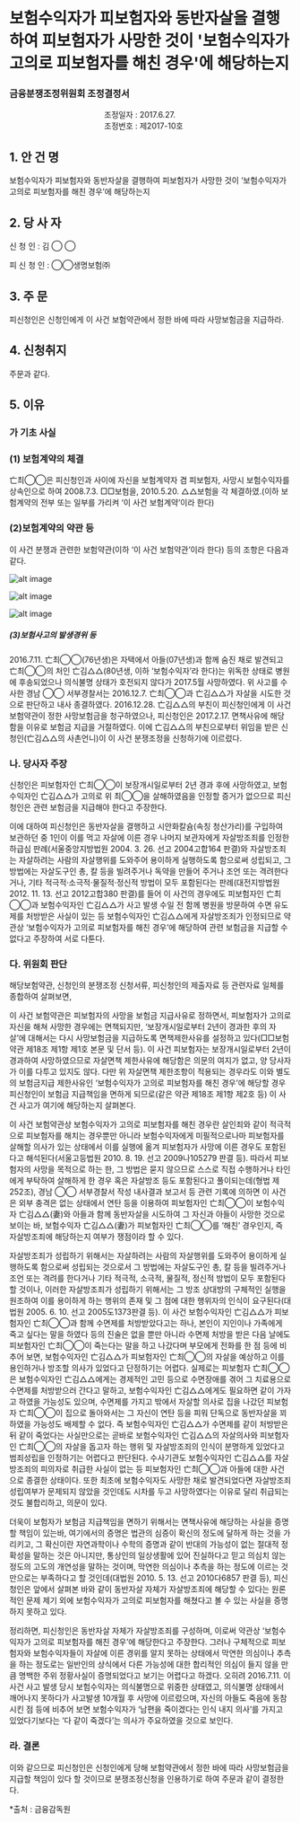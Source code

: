 # 보험수익자가 피보험자와 동반자살을 결행하여 피보험자가 사망한 것이 '보험수익자가 고의로 피보험자를 해친 경우'에 해당하는지

### 금융분쟁조정위원회 조정결정서

&nbsp;&nbsp;&nbsp;&nbsp;&nbsp;&nbsp;&nbsp;&nbsp;&nbsp;&nbsp; &nbsp;&nbsp;&nbsp;&nbsp;&nbsp;&nbsp;&nbsp;&nbsp;&nbsp;&nbsp; &nbsp;&nbsp;&nbsp;&nbsp;&nbsp;&nbsp;&nbsp;&nbsp;&nbsp;&nbsp; &nbsp;&nbsp;&nbsp;&nbsp;&nbsp;&nbsp;&nbsp;&nbsp;&nbsp;&nbsp;조정일자 : 2017.6.27.<br>&nbsp;&nbsp;&nbsp;&nbsp;&nbsp;&nbsp;&nbsp;&nbsp;&nbsp;&nbsp; &nbsp;&nbsp;&nbsp;&nbsp;&nbsp;&nbsp;&nbsp;&nbsp;&nbsp;&nbsp; &nbsp;&nbsp;&nbsp;&nbsp;&nbsp;&nbsp;&nbsp;&nbsp;&nbsp;&nbsp; &nbsp;&nbsp;&nbsp;&nbsp;&nbsp;&nbsp;&nbsp;&nbsp;&nbsp;&nbsp;조정번호 : 제2017-10호   

## 1. 안   건   명
보험수익자가 피보험자와 동반자살을 결행하여 피보험자가 사망한 것이 ‘보험수익자가 고의로 피보험자를 해친 경우’에 해당하는지  

## 2. 당 사 자 
신 청 인 :  김  ◯  ◯
              
피 신 청 인 :  ◯◯생명보험㈜

	
## 3. 주    문
피신청인은 신청인에게 이 사건 보험약관에서 정한 바에 따라 사망보험금을 지급하라.

## 4. 신청취지
주문과 같다. 


## 5. 이유  
### 가 기초 사실 
### (1) 보험계약의 체결
亡최◯◯은 피신청인과 사이에 자신을 보험계약자 겸 피보험자, 사망시 보험수익자를 상속인으로 하여 2008.7.3. □□보험을, 2010.5.20. △△보험을 각 체결하였.(이하 보험계약의 전부 또는 일부를 가리켜 ‘이 사건 보험계약’이라 한다)

### (2)보험계약의 약관 등

이 사건 분쟁과 관련한 보험약관(이하 ‘이 사건 보험약관’이라 한다) 등의 조항은 다음과 같다. 


![alt image](https://raw.githubusercontent.com/aijinet/bodoc-claim-contents/master/contents/images/166_1.PNG)

![alt image](https://raw.githubusercontent.com/aijinet/bodoc-claim-contents/master/contents/images/166_2.PNG)

![alt image](https://raw.githubusercontent.com/aijinet/bodoc-claim-contents/master/contents/images/166_3.PNG)

<!--
[ □□보험 ]

**제15조 [보험금의 종류 및 지급사유]** 회사는 보험대상자(피보험자)에게 보험기간 중 제10조에서 정한 보장개시일 이후에 다음 사항 중 어느 한가지의 경우에 해당되는 사유가 발생한 때에는 보험금을 받는 자(보험수익자)에게 약정한 보험금을 지급합니다.

2. 보험기간 중 보험대상자(피보험자)가 사망하거나 장해분류표 중 동일한 재해 또는 재해 이외의 동일한 원인으로 여러 신체부위의 합산 장해지급률이 80% 이상이 장해상태가 되었을 때 : 사망보험금 지급

**제18조 [보험금을 지급하지 아니하는 보험사고]** ① 회사는 다음 중 어느 한 가지의 경우에 의하여 보험금 지급사유가 발생한 때에는 보험금을 드리지 아니함과 동시에 이 계약을 해지할 수 있습니다.

1. 보험대상자(피보험자)가 고의로 자신을 해친 경우

   그러나, …… 계약의 보장개시일부터 2년이 경과된 후에 자살하거나 자신을 해침으로써 장해분류표 중 동일한 재해로 여러 신체부위의 합산 장해지급률이 80% 이상이 장해상태가 되었을 경우에는 그러하지 아니합니다.

2. 보험금을 받는 자(보험수익자)가 고의로 보험대상자(피보험자)를 해친 경우

    그러나, 그 보험금을 받는 자(보험수익자)가 보험금의 일부 보험금을 받는 자(보험수익자)인 경우에는 그 보험금을 받는 자(보험수익자)에 해당하는 보험금을 제외한 나머지 보험금을 다른 보험금을 받는 자(보험수익자)에게 지급합니다. 

[ △△보험 ] 

**제16조  [보험금의 종류 및 지급사유]** 위 제15조와 동일 

**제18조 [보험금을 지급하지 아니하는 보험사고]** ① 회사는 다음 중 어느 한 가지의 경우에 의하여 보험금 지급사유가 발생한 때에는 보험금을 드리지 아니합니다. 

1. 보험대상자(피보험자)가 고의로 자신을 해친 경우. 다만 다음 각목의 경우에는 그러하지 아니합니다.
    나. 보장개시일부터 2년이 경과된 후에 자살한 경우에는 재해 이외의 원인에 해당하는 사망보험금을 지급(약관에서 정한 재해 이외의 원인으로 인한 사망보험금이 없는 경우에는 “보험료 및 책임준비금 산출방법서”에서 정하는 바에 따라 회사가 적립한 사망 당시의 책임준비금을 지급)합니다.
  2. 보험수익자(보험금을 받는 자)가 고의로 피보험자(보험대상자)를 해친 경우
    그러나, 그 보험수익자(보험금을 받는 자)가 보험금의 일부 보험수익자(보험금을 받는 자)인 경우에는 그 보험수익자(보험금을 받는 자)에 해당하는 보험금을 제외한 나머지 보험금을 다른 보험수익자(보험금을 받는 자)에게 지급합니다.  

**※ 관련 상법 및 형법 조문**

**<상법>**
**제659조 [보험자의 면책사유]** ① 보험사고가 보험계약자 또는 피보험자나 보험수익자의 고의 또는 중대한 과실로 인하여 생긴 때에는 보험자는 보험금액을 지급할 책임이 없다.

**제663조 [보험계약자등의 불이익변경금지]** 이 편의 규정은 당사자간의 특약으로 보험계약자 또는 피보험자나 보험수익자의 불이익으로 변경하지 못한다. 그러나 재보험 및 해상보험 기타 이와 유사한 보험의 경우에는 그러하지 아니하다. 

**제732조의 2 [중과실로 인한 보험사고]** 사망을 보험사고로 한 보험계약에는 사고가 보험계약자 또는 피보험자나 보험수익자의 중대한 과실로 인하여 생긴 경우에도 보험자는 보험금액을 지급할 책임을 면하지 못한다. 

**<형법>** 
**제250조(살인, 존속살해)** ① 사람을 살해한 자는 사형, 무기 또는 5년 이상의 징역에 처한다.

**제252조(촉탁, 승낙에 의한 살인 등)** ① 사람의 촉탁 또는 승낙을 받아 그를 살해한 자는 1년 이상 10년 이하의 징역에 처한다.
② 사람을 교사 또는 방조에 의하여 자살하게 한 자도 전항의 형과 같다. 

-->

##### (3)보험사고의 발생경위 등 
2016.7.11. 亡최◯◯(76년생)은 자택에서 아들(07년생)과 함께 숨진 채로 발견되고 亡최◯◯의 처인 亡김△△(80년생, 이하 ‘보험수익자’라 한다)는 위독한 상태로 병원에 후송되었으나 의식불명 상태가 호전되지 않다가 2017.5월 사망하였다. 위 사고를 수사한 경남 ◯◯ 서부경찰서는 2016.12.7. 亡최◯◯과 亡김△△가 자살을 시도한 것으로 판단하고 내사 종결하였다. 2016.12.28. 亡김△△의 부친이 피신청인에게 이 사건 보험약관이 정한 사망보험금을 청구하였으나, 피신청인은 2017.2.17. 면책사유에 해당함을 이유로 보험금 지급을 거절하였다. 이에 亡김△△의 부친으로부터 위임을 받은 신청인(亡김△△의 사촌언니)이 이 사건 분쟁조정을 신청하기에 이르렀다. 

### 나. 당사자 주장 

신청인은 피보험자인 亡최◯◯이 보장개시일로부터 2년 경과 후에 사망하였고, 보험수익자인 亡김△△가 고의로 위 최◯◯을 살해하였음을 인정할 증거가 없으므로 피신청인은 관련 보험금을 지급해야 한다고 주장한다.
 
이에 대하여 피신청인은 동반자살을 결행하고 시안화칼슘(속칭 청산가리)를 구입하여 보관하던 중 1인이 이를 먹고 자살에 이른 경우 나머지 보관자에게 자살방조죄를 인정한 하급심 판례(서울중앙지방법원 2004. 3. 26. 선고 2004고합164 판결)와 자살방조죄는 자살하려는 사람의 자살행위를 도와주어 용이하게 실행하도록 함으로써 성립되고, 그 방법에는 자살도구인 총, 칼 등을 빌려주거나 독약을 만들어 주거나 조언 또는 격려한다거나, 기타 적극적·소극적·물질적·정신적 방법이 모두 포함된다는 판례(대전지방법원 2012. 11. 13. 선고 2012고합380 판결)를 들어 이 사건의 경우에도 피보험자인 亡최◯◯과 보험수익자인 亡김△△가 사고 발생 수일 전 함께 병원을 방문하여 수면 유도제를 처방받은 사실이 있는 등 보험수익자인 亡김△△에게 자살방조죄가 인정되므로 약관상 ‘보험수익자가 고의로 피보험자를 해친 경우’에 해당하여 관련 보험금을 지급할 수 없다고 주장하여 서로 다툰다.

### 다. 위원회 판단

해당보험약관, 신청인의 분쟁조정 신청서류, 피신청인의 제출자료 등 관련자료 일체를 종합하여 살펴보면,
        
이 사건 보험약관은 피보험자의 사망을 보험금 지급사유로 정하면서, 피보험자가 고의로 자신을 해쳐 사망한 경우에는 면책되지만, ‘보장개시일로부터 2년이 경과한 후의 자살’에 대해서는 다시 사망보험금을 지급하도록 면책제한사유를 설정하고 있다(□□보험약관 제18조 제1항 제1호 본문 및 단서 등). 이 사건 피보험자는 보장개시일로부터 2년이 경과하여 사망하였으므로 자살면책 제한사유에 해당함은 의문의 여지가 없고, 양 당사자가 이를 다투고 있지도 않다. 다만 위 자살면책 제한조항이 적용되는 경우라도 이와 별도의 보험금지급 제한사유인 ‘보험수익자가 고의로 피보험자를 해친 경우’에 해당할 경우 피신청인이 보험금 지급책임을 면하게 되므로(같은 약관 제18조 제1항 제2호 등) 이 사건 사고가 여기에 해당하는지 살펴본다. 

이 사건 보험약관상 보험수익자가 고의로 피보험자를 해친 경우란 살인죄와 같이 적극적으로 피보험자를 해치는 경우뿐만 아니라 보험수익자에게 미필적으로나마 피보험자를 살해할 의사가 있는 상태에서 이를 실행에 옮겨 피보험자가 사망에 이른 경우도 포함된다고 해석된다(서울고등법원 2010. 8. 19. 선고 2009나105279 판결 등). 따라서 피보험자의 사망을 목적으로 하는 한, 그 방법은 묻지 않으므로 스스로 직접 수행하거나 타인에게 부탁하여 살해하게 한 경우 혹은 자살방조 등도 포함된다고 풀이되는데(형법 제252조), 경남 ◯◯ 서부경찰서 작성 내사결과 보고서 등 관련 기록에 의하면 이 사건은 외부 충격은 없는 상태에서 연탄 등을 이용하여 피보험자인 亡최◯◯이 보험수익자 亡김△△(妻)와 아들과 함께 동반자살을 시도하여 그 자신과 아들이 사망한 것으로 보이는 바, 보험수익자 亡김△△(妻)가 피보험자인 亡최◯◯를 ‘해친’ 경우인지, 즉 자살방조죄에 해당하는지 여부가 쟁점이라 할 수 있다.
 
자살방조죄가 성립하기 위해서는 자살하려는 사람의 자살행위를 도와주어 용이하게 실행하도록 함으로써 성립되는 것으로서 그 방법에는 자살도구인 총, 칼 등을 빌려주거나 조언 또는 격려를 한다거나 기타 적극적, 소극적, 물질적, 정신적 방법이 모두 포함된다 할 것이나, 이러한 자살방조죄가 성립하기 위해서는 그 방조 상대방의 구체적인 실행을 원조하여 이를 용이하게 하는 행위의 존재 및 그 점에 대한 행위자의 인식이 요구된다(대법원 2005. 6. 10. 선고 2005도1373판결 등). 이 사건 보험수익자인 亡김△△가 피보험자인 亡최◯◯과 함께 수면제를 처방받았다고는 하나, 본인이 지인이나 가족에게 죽고 싶다는 말을 하였다 등의 진술은 없을 뿐만 아니라 수면제 처방을 받은 다음 날에도 피보험자인 亡최◯◯이 죽는다는 말을 하고 나갔다며 부모에게 전화를 한 점 등에 비추어 보면, 보험수익자인 亡김△△가 피보험자인 亡최◯◯의 자살을 예상하고 이를 용인하거나 방조할 의사가 있었다고 단정하기는 어렵다. 실제로는 피보험자 亡최◯◯은 보험수익자인 亡김△△에게는 경제적인 고민 등으로 수면장애를 겪어 그 치료용으로 수면제를 처방받으러 간다고 말하고, 보험수익자인 亡김△△에게도 필요하면 같이 가자고 하였을 가능성도 있으며, 수면제를 가지고 밖에서 자살할 의사로 집을 나갔던 피보험자 亡최◯◯이 집으로 돌아와서는 그 자신이 연탄 등을 피워 단독으로 동반자살을 꾀하였을 가능성도 배제할 수 없다. 즉 보험수익자인 亡김△△가 수면제를 같이 처방받은 뒤 같이 죽었다는 사실만으로는 곧바로 보험수익자인 亡김△△의 자살의사와 피보험자인 亡최◯◯의 자살을 돕고자 하는 행위 및 자살방조죄의 인식이 분명하게 있었다고 범죄성립을 인정하기는 어렵다고 판단된다. 수사기관도 보험수익자인 亡김△△를 자살 방조죄의 피의자로 취급한 사실이 없는 등 피보험자인 亡최◯◯과 아들에 대한 사건으로 종결한 상태이다. 또한 최초에 보험수익자도 사망한 채로 발견되었다면 자살방조죄 성립여부가 문제되지 않았을 것인데도 시차를 두고 사망하였다는 이유로 달리 취급되는 것도 불합리하고, 의문이 있다. 

더욱이 보험자가 보험금 지급책임을 면하기 위해서는 면책사유에 해당하는 사실을 증명할 책임이 있는바, 여기에서의 증명은 법관의 심증이 확신의 정도에 달하게 하는 것을 가리키고, 그 확신이란 자연과학이나 수학의 증명과 같이 반대의 가능성이 없는 절대적 정확성을 말하는 것은 아니지만, 통상인의 일상생활에 있어 진실하다고 믿고 의심치 않는 정도의 고도의 개연성을 말하는 것이며, 막연한 의심이나 추측을 하는 정도에 이르는 것만으로는 부족하다고 할 것인데(대법원 2010. 5. 13. 선고 2010다6857 판결 등), 피신청인은 앞에서 살펴본 바와 같이 동반자살 자체가 자살방조죄에 해당할 수 있다는 원론적인 문제 제기 외에 보험수익자가 고의로 피보험자를 해쳤다고 볼 수 있는 사실을 증명하지 못하고 있다. 

정리하면, 피신청인은 동반자살 자체가 자살방조죄를 구성하며, 이로써 약관상 ‘보험수익자가 고의로 피보험자를 해친 경우’에 해당한다고 주장한다. 그러나 구체적으로 피보험자와 보험수익자들이 자살에 이른 경위를 알지 못하는 상태에서 막연한 의심이나 추측을 하는 정도로는 일반인의 상식에서 다른 가능성에 대한 합리적인 의심이 들지 않을 만큼 명백한 주위 정황사실이 증명되었다고 보기는 어렵다고 하겠다. 오히려 2016.7.11. 이 사건 사고 발생 당시 보험수익자는 의식불명으로 위중한 상태였고, 의식불명 상태에서 깨어나지 못하다가 사고발생 10개월 후 사망에 이르렀으며, 자신의 아들도 죽음에 동참시킨 점 등에 비추어 보면 보험수익자가 ‘남편을 죽이겠다는 인식 내지 의사’를 가지고 있었다기보다는 ‘다 같이 죽겠다’는 의사가 주요하였을 것으로 보인다. 
   
### 라. 결론

이와 같으므로 피신청인은 신청인에게 당해 보험약관에서 정한 바에 따라 사망보험금을 지급할 책임이 있다 할 것이므로 분쟁조정신청을 인용하기로 하여 주문과 같이 결정한다.

*출처 : 금융감독원